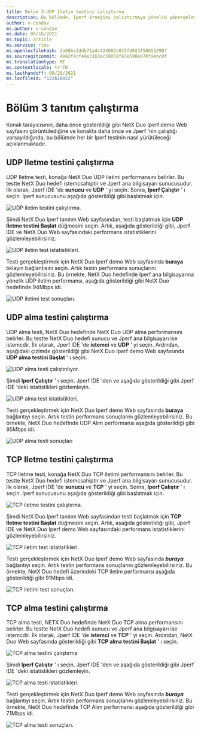 ```yaml
---
title: Bölüm 3-UDP Iletim testini çalıştırma
description: Bu bölümde, Iperf örneğini çalıştırmaya yönelik yönergeler sağlanmaktadır.
author: v-condav
ms.author: v-condav
ms.date: 08/16/2021
ms.topic: article
ms.service: rtos
ms.openlocfilehash: 2a68ba3ddb71adc424002c815fd023f50b552997
ms.sourcegitcommit: 4842f4cfe9e31b3ac59059f43e598eb70faebc8f
ms.translationtype: MT
ms.contentlocale: tr-TR
ms.lasthandoff: 08/20/2021
ms.locfileid: "122610022"
---
```

# <a name="chapter-3-running-the-demonstration"></a>Bölüm 3 tanıtım çalıştırma

Konak tarayıcısının, daha önce gösterildiği gibi NetX Duo Iperf demo Web sayfasını görüntülediğine ve konakta daha önce ve Jperf 'nin çalıştığı varsayıldığında, bu bölümde her bir Iperf testinin nasıl yürütüleceği açıklanmaktadır.

## <a name="running-the-udp-transmit-test"></a>UDP Iletme testini çalıştırma

UDP Iletme testi, konağa NetX Duo UDP iletimi performansını belirler. Bu testte NetX Duo hedefi istemcsahiptir ve Jperf ana bilgisayarı sunucusudur. İlk olarak, Jperf IDE 'de **sunucu** ve **UDP** ' yi seçin. Sonra, **Iperf Çalıştır** ' ı seçin. Iperf sunucusunu aşağıda gösterildiği gibi başlatmak için.

![UDP iletim testini çalıştırma.](media/picture3.jpg)

Şimdi NetX Duo Iperf tanıtım Web sayfasından, testi başlatmak için **UDP Iletme testini Başlat** düğmesini seçin. Artık, aşağıda gösterildiği gibi, Jperf IDE ve NetX Duo Web sayfasındaki performans istatistiklerini gözlemleyebilirsiniz.

![UDP iletim test istatistikleri.](media/picture4.jpg)

Testi gerçekleştirmek için NetX Duo Iperf demo Web sayfasında **buraya** tıklayın bağlantısını seçin. Artık testin performans sonuçlarını gözlemleyebilirsiniz. Bu örnekte, NetX Duo hedefinde Iperf ana bilgisayarına yönelik UDP iletim performansı, aşağıda gösterildiği gibi NetX Duo hedefinde 94Mbps idi.

![UDP iletimi test sonuçları.](media/picture5.jpg)

## <a name="running-the-udp-receive-test"></a>UDP alma testini çalıştırma

UDP alma testi, NetX Duo hedefinde NetX Duo UDP alma performansını belirler. Bu testte NetX Duo hedefi sunucu ve Jperf ana bilgisayarı ise istemcdir. İlk olarak, Jperf IDE 'de **istemci** ve **UDP** ' yi seçin. Ardından, aşağıdaki çizimde gösterildiği gibi NetX Duo Iperf demo Web sayfasında **UDP alma testini Başlat** ' ı seçin.

![UDP alma testi çalıştırılıyor.](media/picture6.jpg)

Şimdi **Iperf Çalıştır** ' ı seçin. Jperf IDE 'den ve aşağıda gösterildiği gibi Jperf IDE 'deki istatistikleri gözlemleyin.

![UDP alma test istatistikleri.](media/picture7.jpg)

Testi gerçekleştirmek için NetX Duo Iperf demo Web sayfasında **buraya** bağlantıyı seçin. Artık testin performans sonuçlarını gözlemleyebilirsiniz. Bu örnekte, NetX Duo hedefinde UDP Alım performansı aşağıda gösterildiği gibi 95Mbps idi.

![UDP alma testi sonuçları](media/picture8.jpg)

## <a name="running-the-tcp-transmit-test"></a>TCP Iletme testini çalıştırma

TCP Iletme testi, konağa NetX Duo TCP iletimi performansını belirler. Bu testte NetX Duo hedefi istemcsahiptir ve Jperf ana bilgisayarı sunucusudur. İlk olarak, Jperf IDE 'de **sunucu** ve **TCP** ' yi seçin. Sonra, **Iperf Çalıştır** ' ı seçin. Iperf sunucusunu aşağıda gösterildiği gibi başlatmak için.

![TCP iletme testini çalıştırma.](media/picture9.jpg)

Şimdi NetX Duo Iperf tanıtım Web sayfasından testi başlatmak için **TCP Iletme testini Başlat** düğmesini seçin. Artık, aşağıda gösterildiği gibi, Jperf IDE ve NetX Duo Iperf demo Web sayfasındaki performans istatistiklerini gözlemleyebilirsiniz.

![TCP iletim test istatistikleri.](media/picture10.jpg)

Testi gerçekleştirmek için NetX Duo Iperf demo Web sayfasında ***buraya*** bağlantıyı seçin. Artık testin performans sonuçlarını gözlemleyebilirsiniz. Bu örnekte, NetX Duo hedefi üzerindeki TCP iletim performansı aşağıda gösterildiği gibi 91Mbps idi.

![TCP iletimi test sonuçları.](media/picture11.jpg)

## <a name="running-the-tcp-receive-test"></a>TCP alma testini çalıştırma

TCP alma testi, NETX Duo hedefinde NetX Duo TCP alma performansını belirler. Bu testte NetX Duo hedefi sunucu ve Jperf ana bilgisayarı ise istemcdir. İlk olarak, Jperf IDE 'de **istemci** ve **TCP** ' yi seçin. Ardından, NetX Duo Web sayfasında gösterildiği gibi **TCP alma testini Başlat** ' ı seçin.

![TCP alma testini çalıştırma](media/picture12.jpg)

Şimdi **Iperf Çalıştır** ' ı seçin. Jperf IDE 'den ve aşağıda gösterildiği gibi Jperf IDE 'deki istatistikleri gözlemleyin.

![TCP alma testi istatistikleri.](media/picture13.jpg)

Testi gerçekleştirmek için NetX Duo Iperf demo Web sayfasında ***buraya*** bağlantıyı seçin. Artık testin performans sonuçlarını gözlemleyebilirsiniz. Bu örnekte, NetX Duo hedefinde TCP Alım performansı aşağıda gösterildiği gibi 71Mbps idi.

![TCP alma testi sonuçları.](media/picture14.jpg)
